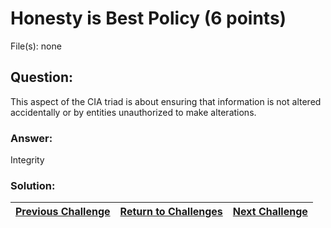 # Honesty is Best Policy (6 points)

File(s): none

## Question:

This aspect of the CIA triad is about ensuring that information is not altered accidentally or by entities unauthorized to make alterations.

### Answer:

Integrity

### Solution:



| [Previous Challenge](/Challenges/Securely-Provision/4) | [Return to Challenges](/Challenges/../../../#modules) | [Next Challenge](/Challenges/Securely-Provision/6) |
| :------- | :-----: | ------: |